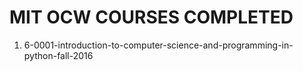 # MIT OCW COURSES COMPLETED


1. 6-0001-introduction-to-computer-science-and-programming-in-python-fall-2016

